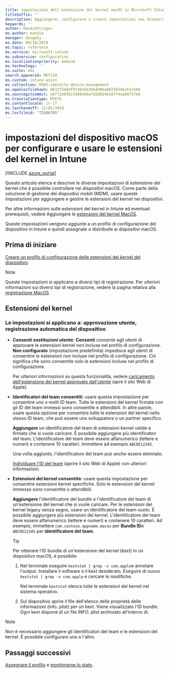 ```yaml
---
title: impostazioni dell'estensione del kernel macOS in Microsoft Intune-Azure | Microsoft Docs
titleSuffix: ''
description: Aggiungere, configurare o creare impostazioni nei dispositivi macOS per usare le estensioni del kernel. Inoltre, consentire agli utenti di eseguire l'override delle estensioni approvate, consentire tutte le estensioni da un identificatore del team o consentire estensioni o app specifiche in Microsoft Intune.
keywords: ''
author: MandiOhlinger
ms.author: mandia
manager: dougeby
ms.date: 09/10/2019
ms.topic: reference
ms.service: microsoft-intune
ms.subservice: configuration
ms.localizationpriority: medium
ms.technology: ''
ms.suite: ems
search.appverid: MET150
ms.custom: intune-azure
ms.collection: M365-identity-device-management
ms.openlocfilehash: 8632f5b8df0f483de3bb4d06a6823639ba52c604
ms.sourcegitcommit: ebf72b038219904d6e7d20024b107f4aa68f57e6
ms.translationtype: MTE75
ms.contentlocale: it-IT
ms.lasthandoff: 12/05/2019
ms.locfileid: "72506705"
---
```

# <a name="macos-device-settings-to-configure-and-use-kernel-extensions-in-intune"></a>impostazioni del dispositivo macOS per configurare e usare le estensioni del kernel in Intune

[!INCLUDE [azure_portal](../includes/azure_portal.md)]

Questo articolo elenca e descrive le diverse impostazioni di estensione del kernel che è possibile controllare nei dispositivi macOS. Come parte della soluzione di gestione dei dispositivi mobili (MDM), usare queste impostazioni per aggiungere e gestire le estensioni del kernel nei dispositivi.

Per altre informazioni sulle estensioni del kernel in Intune ed eventuali prerequisiti, vedere Aggiungere le [estensioni del kernel MacOS](../kernel-extensions-overview-macos.md).

Queste impostazioni vengono aggiunte a un profilo di configurazione del dispositivo in Intune e quindi assegnate o distribuite ai dispositivi macOS.

## <a name="before-you-begin"></a>Prima di iniziare

[Creare un profilo di configurazione delle estensioni del kernel del dispositivo](../kernel-extensions-overview-macos.md).

> [!NOTE]
> Queste impostazioni si applicano a diversi tipi di registrazione. Per ulteriori informazioni sui diversi tipi di registrazione, vedere la pagina relativa alla [registrazione MacOS](../macos-enroll.md).

## <a name="kernel-extensions"></a>Estensioni del kernel

### <a name="settings-apply-to-user-approved-automated-device-enrollment"></a>Le impostazioni si applicano a: approvazione utente, registrazione automatica del dispositivo

- **Consenti sostituzioni utente**: **Consenti** consente agli utenti di approvare le estensioni kernel non incluse nel profilo di configurazione. **Non configurato** (impostazione predefinita) impedisce agli utenti di consentire le estensioni non incluse nel profilo di configurazione. Ciò significa che sono consentite solo le estensioni incluse nel profilo di configurazione.

  Per ulteriori informazioni su questa funzionalità, vedere [caricamento dell'estensione del kernel approvato dall'utente](https://developer.apple.com/library/archive/technotes/tn2459/_index.html) (apre il sito Web di Apple).

- **Identificatori del team consentiti**: usare questa impostazione per consentire uno o molti ID team. Tutte le estensioni del kernel firmate con gli ID del team immessi sono consentite e attendibili. In altre parole, usare questa opzione per consentire tutte le estensioni del kernel nello stesso ID team, che può essere uno sviluppatore o un partner specifico.

  **Aggiungere** un identificatore del team di estensioni kernel valide e firmate che si vuole caricare. È possibile aggiungere più identificatori del team. L'identificatore del team deve essere alfanumerico (lettere e numeri) e contenere 10 caratteri. Immettere ad esempio `ABCDE12345`.

  Una volta aggiunto, l'identificatore del team può anche essere eliminato.

  [Individuare l'ID del team](https://help.apple.com/developer-account/#/dev55c3c710c) (aprire il sito Web di Apple) con ulteriori informazioni.

- **Estensioni del kernel consentite**: usare questa impostazione per consentire estensioni kernel specifiche. Solo le estensioni del kernel immesse sono consentite o attendibili. 

  **Aggiungere** l'identificatore del bundle e l'identificatore del team di un'estensione del kernel che si vuole caricare. Per le estensioni del kernel legacy senza segno, usare un identificatore del team vuoto. È possibile aggiungere più estensioni del kernel. L'identificatore del team deve essere alfanumerico (lettere e numeri) e contenere 10 caratteri. Ad esempio, immettere `com.contoso.appname.macos` per **Bundle ID**e `ABCDE12345` per **identificatore del team**.

  > [!TIP]
  > Per ottenere l'ID bundle di un'estensione del kernel (kext) in un dispositivo macOS, è possibile:
  >
  > 1. Nel terminale eseguire `kextstat | grep -v com.apple`e annotare l'output. Installare il software o il kext desiderato. Eseguire di nuovo `kextstat | grep -v com.apple` e cercare le modifiche.
  >
  >    Nel terminale `kextstat` elenca tutte le estensioni del kernel nel sistema operativo. 
  >
  > 2. Sul dispositivo aprire il file dell'elenco delle proprietà delle informazioni (info. plist) per un kext. Viene visualizzato l'ID bundle. Ogni kext dispone di un file INFO. plist archiviato all'interno di. 

> [!NOTE]
> Non è necessario aggiungere gli identificatori del team e le estensioni del kernel. È possibile configurare uno o l'altro.

## <a name="next-steps"></a>Passaggi successivi

[Assegnare il profilo](../device-profile-assign.md) e [monitorarne lo stato](../device-profile-monitor.md).

